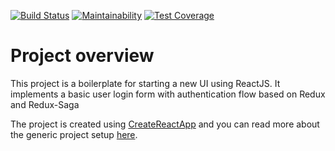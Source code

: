 [![Build Status](https://travis-ci.org/stanchino/react-startup-template.svg?branch=master)](https://travis-ci.org/stanchino/react-startup-template)
[![Maintainability](https://api.codeclimate.com/v1/badges/b74115ad272af1e077d0/maintainability)](https://codeclimate.com/github/stanchino/react-startup-template/maintainability)
[![Test Coverage](https://api.codeclimate.com/v1/badges/b74115ad272af1e077d0/test_coverage)](https://codeclimate.com/github/stanchino/react-startup-template/test_coverage)

# Project overview
This project is a boilerplate for starting a new UI using ReactJS. It implements a basic user login form with
authentication flow based on Redux and Redux-Saga

The project is created using [CreateReactApp](https://github.com/facebookincubator/create-react-app) and you can
read more about the generic project setup [here](README.create-react-app.md).